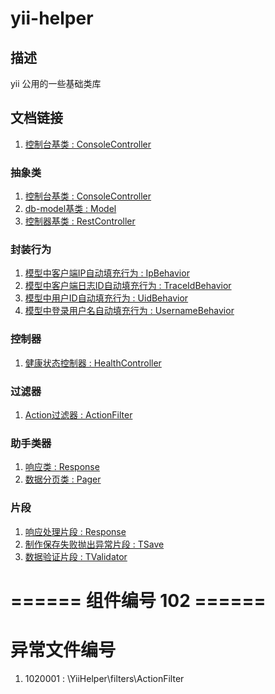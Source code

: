 # yii-helper
## 描述
yii 公用的一些基础类库

## 文档链接
1. [控制台基类 : ConsoleController](doc/abstracts/ConsoleController.md)

### 抽象类
1. [控制台基类 : ConsoleController](doc/abstracts/ConsoleController.md)
1. [db-model基类 : Model](doc/abstracts/Model.md)
1. [控制器基类 : RestController](doc/abstracts/RestController.md)

### 封装行为
1. [模型中客户端IP自动填充行为 : IpBehavior](doc/behaviors/IpBehavior.md)
1. [模型中客户端日志ID自动填充行为 : TraceIdBehavior](doc/behaviors/TraceIdBehavior.md)
1. [模型中用户ID自动填充行为 : UidBehavior](doc/behaviors/UidBehavior.md)
1. [模型中登录用户名自动填充行为 : UsernameBehavior](doc/behaviors/UsernameBehavior.md)

### 控制器
1. [健康状态控制器 : HealthController](doc/controllers/HealthController.md)


### 过滤器
1. [Action过滤器 : ActionFilter](doc/filters/ActionFilter.md)


### 助手类器
1. [响应类 : Response](doc/helpers/Response.md)
1. [数据分页类 : Pager](doc/helpers/Pager.md)


### 片段
1. [响应处理片段 : Response](doc/traits/TResponse.md)
1. [制作保存失败抛出异常片段 : TSave](doc/traits/TSave.md)
1. [数据验证片段 : TValidator](doc/traits/TValidator.md)


# ====== 组件编号 102 ======
# 异常文件编号
1. 1020001 : \YiiHelper\filters\ActionFilter